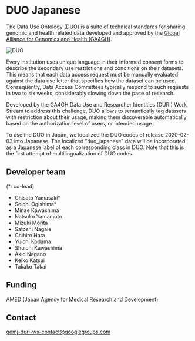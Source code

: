 # DUO Japanese

The [Data Use Ontology (DUO)](https://github.com/EBISPOT/DUO) is a suite of technical standards for sharing genomic and health related data developed and approved by the [Global Alliance for Genomics and Health (GA4GH)](https://www.ga4gh.org/).

![DUO](https://www.ga4gh.org/wp-content/uploads/DUO-WPFI-850x425-v3.png)

Every institution uses unique language in their informed consent forms to describe the secondary use restrictions and conditions on their datasets. This means that each data access request must be manually evaluated against the data use letter that specifies how the dataset can be used. Consequently, Data Access Committees typically respond to such requests in two to six weeks, considerably slowing down the pace of research.

Developed by the GA4GH Data Use and Researcher Identities (DURI) Work Stream to address this challenge, DUO allows to semantically tag datasets with restriction about their usage, making them discoverable automatically based on the authorization level of users, or intended usage.

To use the DUO in Japan, we localized the DUO codes of release 2020-02-03 into Japanese. The localized "duo_japanese" data will be incorporated as a Japanese label of each corresponding class in DUO.  Note that this is the first attempt of multilingualization of DUO codes. 

## Developer team
(*: co-lead)
- Chisato Yamasaki* 
- Soichi Ogishima*
- Minae Kawashima
- Natsuko Yamamoto
- Mizuki Morita
- Satoshi Nagaie
- Chihiro Hata
- Yuichi Kodama
- Shuichi Kawashima
- Akio Nagano
- Keiko Katsui
- Takako Takai

## Funding

AMED (Japan Agency for Medical Research and Development)

## Contact

gemj-duri-ws-contact@googlegroups.com
